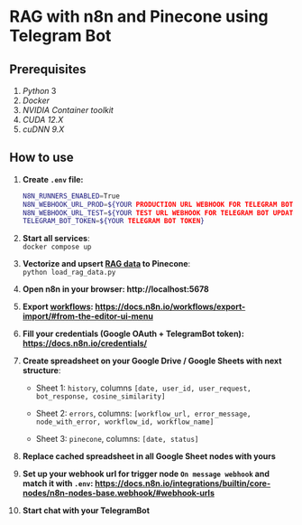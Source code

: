 # RAG with n8n and Pinecone using Telegram Bot
## Prerequisites
1. *Python* 3
1. *Docker*
2. *NVIDIA Container toolkit*
3. *CUDA 12.X*
4. *cuDNN 9.X*

## How to use
1. **Create `.env` file:**
    ```bash
    N8N_RUNNERS_ENABLED=True
    N8N_WEBHOOK_URL_PROD=${YOUR PRODUCTION URL WEBHOOK FOR TELEGRAM BOT UPDATES}
    N8N_WEBHOOK_URL_TEST=${YOUR TEST URL WEBHOOK FOR TELEGRAM BOT UPDATES}
    TELEGRAM_BOT_TOKEN=${YOUR TELEGRAM BOT TOKEN}
    ```

2. **Start all services**:  
    `docker compose up`

3. **Vectorize and upsert [RAG data](./rag_data/) to Pinecone**:  
    `python load_rag_data.py`

4. **Open n8n in your browser: http://localhost:5678**

5. **Export [workflows](./n8n_workflows/): https://docs.n8n.io/workflows/export-import/#from-the-editor-ui-menu**

6. **Fill your credentials (Google OAuth + TelegramBot token): https://docs.n8n.io/credentials/**

7. **Create spreadsheet on your Google Drive / Google Sheets with next structure**:
    
    * Sheet 1: `history`, columns `[date, user_id, user_request, bot_response, cosine_similarity]`

    * Sheet 2: `errors`, columns: `[workflow_url, error_message, node_with_error, workflow_id, workflow_name]`

    * Sheet 3: `pinecone`, columns: `[date, status]`

8. **Replace cached spreadsheet in all Google Sheet nodes with yours**

9. **Set up your webhook url for trigger node `On message webhook` and match it with `.env`: https://docs.n8n.io/integrations/builtin/core-nodes/n8n-nodes-base.webhook/#webhook-urls**

10. **Start chat with your TelegramBot**